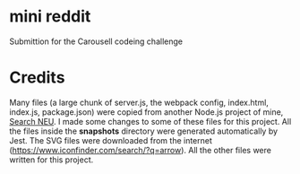 # mini reddit

Submittion for the Carousell codeing challenge

# Credits

Many files (a large chunk of server.js, the webpack config, index.html, index.js, package.json) were copied from another Node.js project of mine, [Search NEU](https://github.com/ryanhugh/searchneu). I made some changes to some of these files for this project. All the files inside the __snapshots__ directory were generated automatically by Jest. The SVG files were downloaded from the internet (https://www.iconfinder.com/search/?q=arrow). All the other files were written for this project. 


